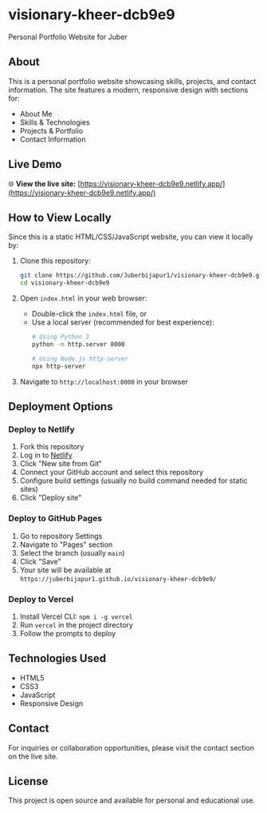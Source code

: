 # visionary-kheer-dcb9e9

Personal Portfolio Website for Juber

## About

This is a personal portfolio website showcasing skills, projects, and contact information. The site features a modern, responsive design with sections for:

- About Me
- Skills & Technologies
- Projects & Portfolio
- Contact Information

## Live Demo

🌐 **View the live site:** [https://visionary-kheer-dcb9e9.netlify.app/](https://visionary-kheer-dcb9e9.netlify.app/)

## How to View Locally

Since this is a static HTML/CSS/JavaScript website, you can view it locally by:

1. Clone this repository:
   ```bash
   git clone https://github.com/Juberbijapur1/visionary-kheer-dcb9e9.git
   cd visionary-kheer-dcb9e9
   ```

2. Open `index.html` in your web browser:
   - Double-click the `index.html` file, or
   - Use a local server (recommended for best experience):
     ```bash
     # Using Python 3
     python -m http.server 8000
     
     # Using Node.js http-server
     npx http-server
     ```

3. Navigate to `http://localhost:8000` in your browser

## Deployment Options

### Deploy to Netlify

1. Fork this repository
2. Log in to [Netlify](https://www.netlify.com/)
3. Click "New site from Git"
4. Connect your GitHub account and select this repository
5. Configure build settings (usually no build command needed for static sites)
6. Click "Deploy site"

### Deploy to GitHub Pages

1. Go to repository Settings
2. Navigate to "Pages" section
3. Select the branch (usually `main`)
4. Click "Save"
5. Your site will be available at `https://juberbijapur1.github.io/visionary-kheer-dcb9e9/`

### Deploy to Vercel

1. Install Vercel CLI: `npm i -g vercel`
2. Run `vercel` in the project directory
3. Follow the prompts to deploy

## Technologies Used

- HTML5
- CSS3
- JavaScript
- Responsive Design

## Contact

For inquiries or collaboration opportunities, please visit the contact section on the live site.

## License

This project is open source and available for personal and educational use.
